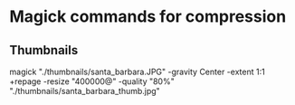 # Magick commands for compression 
## Thumbnails
magick "./thumbnails/santa_barbara.JPG" -gravity Center -extent 1:1 +repage -resize "400000@" -quality "80%" "./thumbnails/santa_barbara_thumb.jpg"